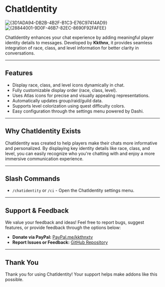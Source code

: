 # ChatIdentity

![{3D1ADA94-DB2B-4B2F-B1C3-E76C97414AD9}](https://github.com/user-attachments/assets/4240fa4d-ee38-4a49-a63d-4ff1f4f63470)   
![{28844001-9D0F-46B7-82EC-8690F92FAFEE}](https://github.com/user-attachments/assets/4181e073-1207-460b-a075-204608e9ac12)

ChatIdentity enhances your chat experience by adding meaningful player identity details to messages. Developed by **Kkthnx**, it provides seamless integration of race, class, and level information for better clarity in conversations.

---

## Features

- Display race, class, and level icons dynamically in chat.
- Fully customizable display order (race, class, level).
- Uses Atlas icons for precise and visually appealing representations.
- Automatically updates group/raid/guild data.
- Supports level colorization using quest difficulty colors.
- Easy configuration through the settings menu powered by Dashi.

---

## Why ChatIdentity Exists

ChatIdentity was created to help players make their chats more informative and personalized. By displaying key identity details like race, class, and level, you can easily recognize who you're chatting with and enjoy a more immersive communication experience.

---

## Slash Commands

- `/chatidentity` or `/ci` - Open the ChatIdentity settings menu.

---

## Support & Feedback

We value your feedback and ideas! Feel free to report bugs, suggest features, or provide feedback through the options below:

- **Donate via PayPal:** [PayPal.me/kkthnxtv](https://www.paypal.com/paypalme/kkthnxtv)
- **Report Issues or Feedback:** [GitHub Repository](https://github.com/Kkthnx-Wow/ChatIdentity)

---

## Thank You

Thank you for using ChatIdentity! Your support helps make addons like this possible.
